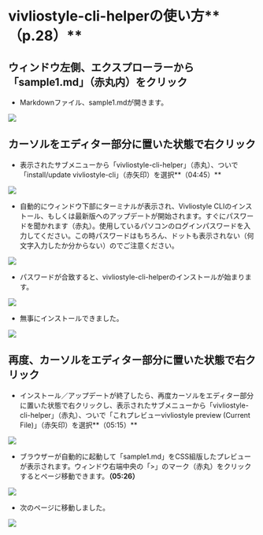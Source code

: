 # vivliostyle-cli-helperの使い方**（p.28）**

## ウィンドウ左側、エクスプローラーから「sample1.md」（赤丸内）をクリック

- Markdownファイル、sample1.mdが開きます。

![](/images/2-introduction-to-vivliostyle/3-how-to-use-vivliostyle-cil-helper/2-3-1.png)


## カーソルをエディター部分に置いた状態で右クリック

- 表示されたサブメニューから「vivliostyle-cli-helper」（赤丸）、ついで「install/update vivliostyle-cli」（赤矢印）を選択**（04:45）**

![](/images/2-introduction-to-vivliostyle/3-how-to-use-vivliostyle-cil-helper/2-3-2.png)

- 自動的にウィンドウ下部にターミナルが表示され、Vivliostyle CLIのインストール、もしくは最新版へのアップデートが開始されます。すぐにパスワードを聞かれます（赤丸）。使用しているパソコンのログインパスワードを入力してください。この時パスワードはもちろん、ドットも表示されない（何文字入力したか分からない）のでご注意ください。

![](/images/2-introduction-to-vivliostyle/3-how-to-use-vivliostyle-cil-helper/2-3-3.png)

- パスワードが合致すると、vivliostyle-cli-helperのインストールが始まります。

![](/images/2-introduction-to-vivliostyle/3-how-to-use-vivliostyle-cil-helper/2-3-4.png)

- 無事にインストールできました。

![](/images/2-introduction-to-vivliostyle/3-how-to-use-vivliostyle-cil-helper/2-3-5.png)


## 再度、カーソルをエディター部分に置いた状態で右クリック

- インストール／アップデートが終了したら、再度カーソルをエディター部分に置いた状態で右クリックし、表示されたサブメニューから「vivliostyle-cli-helper」（赤丸）、ついで「これプレビューvivliostyle preview (Current File)」（赤矢印）を選択**（05:15）**

![](/images/2-introduction-to-vivliostyle/3-how-to-use-vivliostyle-cil-helper/2-3-6.png)

- ブラウザーが自動的に起動して「sample1.md」をCSS組版したプレビューが表示されます。ウィンドウ右端中央の「>」のマーク（赤丸）をクリックするとページ移動できます。**（05:26）**

![](/images/2-introduction-to-vivliostyle/3-how-to-use-vivliostyle-cil-helper/2-3-7.png)

- 次のページに移動しました。

![](/images/2-introduction-to-vivliostyle/3-how-to-use-vivliostyle-cil-helper/2-3-8.png)